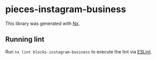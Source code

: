 # pieces-instagram-business

This library was generated with [Nx](https://nx.dev).

## Running lint

Run `nx lint blocks-instagram-business` to execute the lint via [ESLint](https://eslint.org/).
